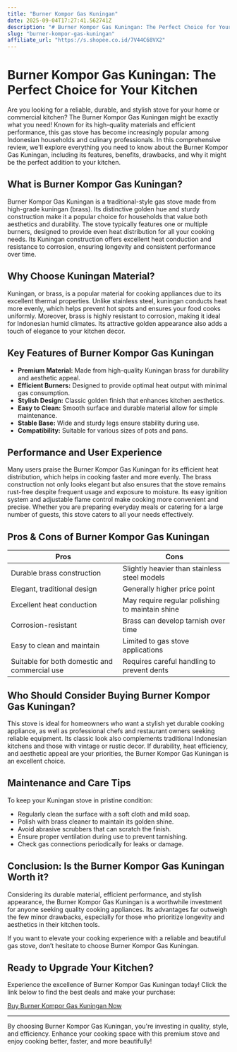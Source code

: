 ```yaml
---
title: "Burner Kompor Gas Kuningan"
date: 2025-09-04T17:27:41.562741Z
description: "# Burner Kompor Gas Kuningan: The Perfect Choice for Your Kitchen..."
slug: "burner-kompor-gas-kuningan"
affiliate_url: "https://s.shopee.co.id/7V44C68VX2"
---
```

# Burner Kompor Gas Kuningan: The Perfect Choice for Your Kitchen

Are you looking for a reliable, durable, and stylish stove for your home or commercial kitchen? The Burner Kompor Gas Kuningan might be exactly what you need! Known for its high-quality materials and efficient performance, this gas stove has become increasingly popular among Indonesian households and culinary professionals. In this comprehensive review, we'll explore everything you need to know about the Burner Kompor Gas Kuningan, including its features, benefits, drawbacks, and why it might be the perfect addition to your kitchen.

## What is Burner Kompor Gas Kuningan?

Burner Kompor Gas Kuningan is a traditional-style gas stove made from high-grade kuningan (brass). Its distinctive golden hue and sturdy construction make it a popular choice for households that value both aesthetics and durability. The stove typically features one or multiple burners, designed to provide even heat distribution for all your cooking needs. Its Kuningan construction offers excellent heat conduction and resistance to corrosion, ensuring longevity and consistent performance over time.

## Why Choose Kuningan Material?

Kuningan, or brass, is a popular material for cooking appliances due to its excellent thermal properties. Unlike stainless steel, kuningan conducts heat more evenly, which helps prevent hot spots and ensures your food cooks uniformly. Moreover, brass is highly resistant to corrosion, making it ideal for Indonesian humid climates. Its attractive golden appearance also adds a touch of elegance to your kitchen decor.

## Key Features of Burner Kompor Gas Kuningan

- **Premium Material:** Made from high-quality Kuningan brass for durability and aesthetic appeal.
- **Efficient Burners:** Designed to provide optimal heat output with minimal gas consumption.
- **Stylish Design:** Classic golden finish that enhances kitchen aesthetics.
- **Easy to Clean:** Smooth surface and durable material allow for simple maintenance.
- **Stable Base:** Wide and sturdy legs ensure stability during use.
- **Compatibility:** Suitable for various sizes of pots and pans.

## Performance and User Experience

Many users praise the Burner Kompor Gas Kuningan for its efficient heat distribution, which helps in cooking faster and more evenly. The brass construction not only looks elegant but also ensures that the stove remains rust-free despite frequent usage and exposure to moisture. Its easy ignition system and adjustable flame control make cooking more convenient and precise. Whether you are preparing everyday meals or catering for a large number of guests, this stove caters to all your needs effectively.

## Pros & Cons of Burner Kompor Gas Kuningan

| Pros                                | Cons                                 |
|-------------------------------------|--------------------------------------|
| Durable brass construction        | Slightly heavier than stainless steel models |
| Elegant, traditional design      | Generally higher price point       |
| Excellent heat conduction        | May require regular polishing to maintain shine |
| Corrosion-resistant              | Brass can develop tarnish over time |
| Easy to clean and maintain       | Limited to gas stove applications   |
| Suitable for both domestic and commercial use | Requires careful handling to prevent dents |

## Who Should Consider Buying Burner Kompor Gas Kuningan?

This stove is ideal for homeowners who want a stylish yet durable cooking appliance, as well as professional chefs and restaurant owners seeking reliable equipment. Its classic look also complements traditional Indonesian kitchens and those with vintage or rustic decor. If durability, heat efficiency, and aesthetic appeal are your priorities, the Burner Kompor Gas Kuningan is an excellent choice.

## Maintenance and Care Tips

To keep your Kuningan stove in pristine condition:

- Regularly clean the surface with a soft cloth and mild soap.
- Polish with brass cleaner to maintain its golden shine.
- Avoid abrasive scrubbers that can scratch the finish.
- Ensure proper ventilation during use to prevent tarnishing.
- Check gas connections periodically for leaks or damage.

## Conclusion: Is the Burner Kompor Gas Kuningan Worth it?

Considering its durable material, efficient performance, and stylish appearance, the Burner Kompor Gas Kuningan is a worthwhile investment for anyone seeking quality cooking appliances. Its advantages far outweigh the few minor drawbacks, especially for those who prioritize longevity and aesthetics in their kitchen tools.

If you want to elevate your cooking experience with a reliable and beautiful gas stove, don’t hesitate to choose Burner Kompor Gas Kuningan.

## Ready to Upgrade Your Kitchen?

Experience the excellence of Burner Kompor Gas Kuningan today! Click the link below to find the best deals and make your purchase:

[Buy Burner Kompor Gas Kuningan Now](https://s.shopee.co.id/7V44C68VX2)

---

By choosing Burner Kompor Gas Kuningan, you're investing in quality, style, and efficiency. Enhance your cooking space with this premium stove and enjoy cooking better, faster, and more beautifully!